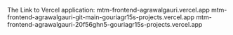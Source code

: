 The Link to Vercel application:
mtm-frontend-agrawalgauri.vercel.app
mtm-frontend-agrawalgauri-git-main-gouriagr15s-projects.vercel.app
mtm-frontend-agrawalgauri-20f56ghn5-gouriagr15s-projects.vercel.app
